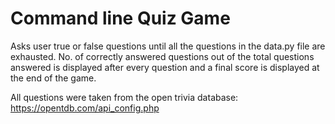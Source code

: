 # Command line Quiz Game
Asks user true or false questions until all the questions in the data.py file are exhausted. 
No. of correctly answered questions out of the total questions answered is displayed after every question 
and a final score is displayed at the end of the game.

All questions were taken from the open trivia database: https://opentdb.com/api_config.php
